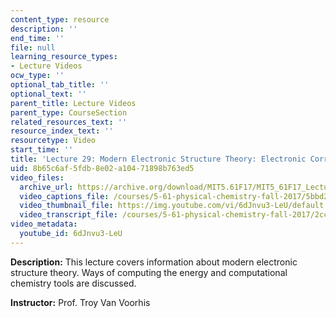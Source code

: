 ```yaml
---
content_type: resource
description: ''
end_time: ''
file: null
learning_resource_types:
- Lecture Videos
ocw_type: ''
optional_tab_title: ''
optional_text: ''
parent_title: Lecture Videos
parent_type: CourseSection
related_resources_text: ''
resource_index_text: ''
resourcetype: Video
start_time: ''
title: 'Lecture 29: Modern Electronic Structure Theory: Electronic Correlation'
uid: 8b65c6af-5fdb-8e02-a104-71898b763ed5
video_files:
  archive_url: https://archive.org/download/MIT5.61F17/MIT5_61F17_Lecture_29_300k.mp4
  video_captions_file: /courses/5-61-physical-chemistry-fall-2017/5bbd22b970fc52459f2513becd0f49e3_6dJnvu3-LeU.vtt
  video_thumbnail_file: https://img.youtube.com/vi/6dJnvu3-LeU/default.jpg
  video_transcript_file: /courses/5-61-physical-chemistry-fall-2017/2ccee483880e7e432b41bbfe545ab5e1_6dJnvu3-LeU.pdf
video_metadata:
  youtube_id: 6dJnvu3-LeU
---
```


**Description:** This lecture covers information about modern electronic structure theory. Ways of computing the energy and computational chemistry tools are discussed.

**Instructor:** Prof. Troy Van Voorhis